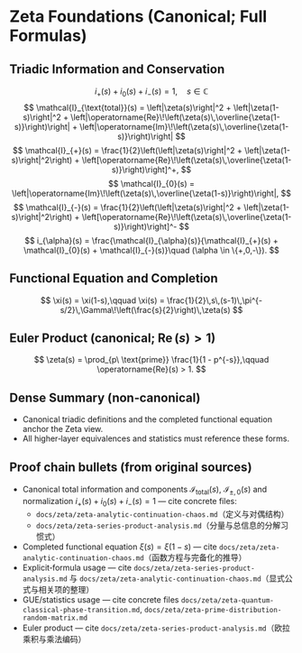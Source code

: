 # Zeta Foundations (Canonical; Full Formulas)

## Triadic Information and Conservation
$$
i_+(s) + i_0(s) + i_-(s) = 1, \quad s \in \mathbb{C}
$$
$$
\mathcal{I}_{\text{total}}(s) = \left|\zeta(s)\right|^2 + \left|\zeta(1-s)\right|^2 + \left|\operatorname{Re}\!\left(\zeta(s)\,\overline{\zeta(1-s)}\right)\right| + \left|\operatorname{Im}\!\left(\zeta(s)\,\overline{\zeta(1-s)}\right)\right|
$$
$$
\mathcal{I}_{+}(s) = \frac{1}{2}\left(\left|\zeta(s)\right|^2 + \left|\zeta(1-s)\right|^2\right) + \left[\operatorname{Re}\!\left(\zeta(s)\,\overline{\zeta(1-s)}\right)\right]^+,
$$
$$
\mathcal{I}_{0}(s) = \left|\operatorname{Im}\!\left(\zeta(s)\,\overline{\zeta(1-s)}\right)\right|,
$$
$$
\mathcal{I}_{-}(s) = \frac{1}{2}\left(\left|\zeta(s)\right|^2 + \left|\zeta(1-s)\right|^2\right) + \left[\operatorname{Re}\!\left(\zeta(s)\,\overline{\zeta(1-s)}\right)\right]^-
$$
$$
i_{\alpha}(s) = \frac{\mathcal{I}_{\alpha}(s)}{\mathcal{I}_{+}(s) + \mathcal{I}_{0}(s) + \mathcal{I}_{-}(s)}\quad (\alpha \in \{+,0,-\}).
$$

## Functional Equation and Completion
$$
\xi(s) = \xi(1-s),\qquad \xi(s) = \frac{1}{2}\,s\,(s-1)\,\pi^{-s/2}\,\Gamma\!\left(\frac{s}{2}\right)\,\zeta(s)
$$

## Euler Product (canonical; $\operatorname{Re}(s)>1$)
$$
\zeta(s) = \prod_{p\ \text{prime}} \frac{1}{1 - p^{-s}},\qquad \operatorname{Re}(s) > 1.
$$

## Dense Summary (non‑canonical)
- Canonical triadic definitions and the completed functional equation anchor the Zeta view.
- All higher‑layer equivalences and statistics must reference these forms.

## Proof chain bullets (from original sources)
- Canonical total information and components $\mathcal{I}_{\text{total}}(s),\ \mathcal{I}_{\pm,0}(s)$ and normalization $i_+(s)+i_0(s)+i_-(s)=1$ — cite concrete files:
  - `docs/zeta/zeta-analytic-continuation-chaos.md`（定义与对偶结构）
  - `docs/zeta/zeta-series-product-analysis.md`（分量与总信息的分解习惯式）
- Completed functional equation $\xi(s)=\xi(1-s)$ — cite `docs/zeta/zeta-analytic-continuation-chaos.md`（函数方程与完备化的推导）
- Explicit‑formula usage — cite `docs/zeta/zeta-series-product-analysis.md` 与 `docs/zeta/zeta-analytic-continuation-chaos.md`（显式公式与相关项的整理）
- GUE/statistics usage — cite concrete files `docs/zeta/zeta-quantum-classical-phase-transition.md`, `docs/zeta/zeta-prime-distribution-random-matrix.md`
- Euler product — cite `docs/zeta/zeta-series-product-analysis.md`（欧拉乘积与乘法编码）
